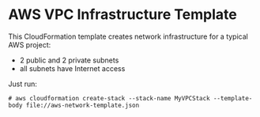 # AWS VPC Infrastructure Template

This CloudFormation template creates network infrastructure for a typical AWS project: 
* 2 public and 2 private subnets
* all subnets have Internet access


Just run:
```
# aws cloudformation create-stack --stack-name MyVPCStack --template-body file://aws-network-template.json
```
